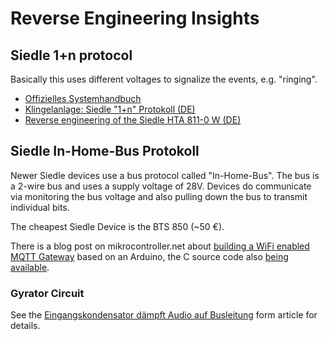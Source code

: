 Reverse Engineering Insights
====

Siedle 1+n protocol
----

Basically this uses different voltages to signalize the events, e.g. "ringing".

* [Offizielles Systemhandbuch](https://www.siedle.de/xs_db/DOKUMENT_DB/www/Systemhandbuch/1+n_2013/Systemhandbuch_1+n-Technik_136441_DE.pdf)
* [Klingelanlage: Siedle "1+n" Protokoll  (DE)](https://www.mikrocontroller.net/topic/264481)
* [Reverse engineering of the Siedle HTA 811-0 W (DE)](https://www.richis-lab.de/Siedle.htm)


Siedle In-Home-Bus Protokoll
----

Newer Siedle devices use a bus protocol called "In-Home-Bus". The bus is a 2-wire bus and uses a supply voltage of 28V. Devices do communicate via monitoring the bus voltage and also pulling down the bus to transmit individual bits.

The cheapest Siedle Device is the BTS 850 (~50 €).

There is a blog post on mikrocontroller.net about [building a WiFi enabled MQTT Gateway](https://www.mikrocontroller.net/topic/308271) based on an Arduino, the C source code also [being available](https://www.mikrocontroller.net/attachment/360089/siedle-client.ino).

### Gyrator Circuit

See the [Eingangskondensator dämpft Audio auf Busleitung](https://www.mikrocontroller.net/topic/343694) form article for details.
